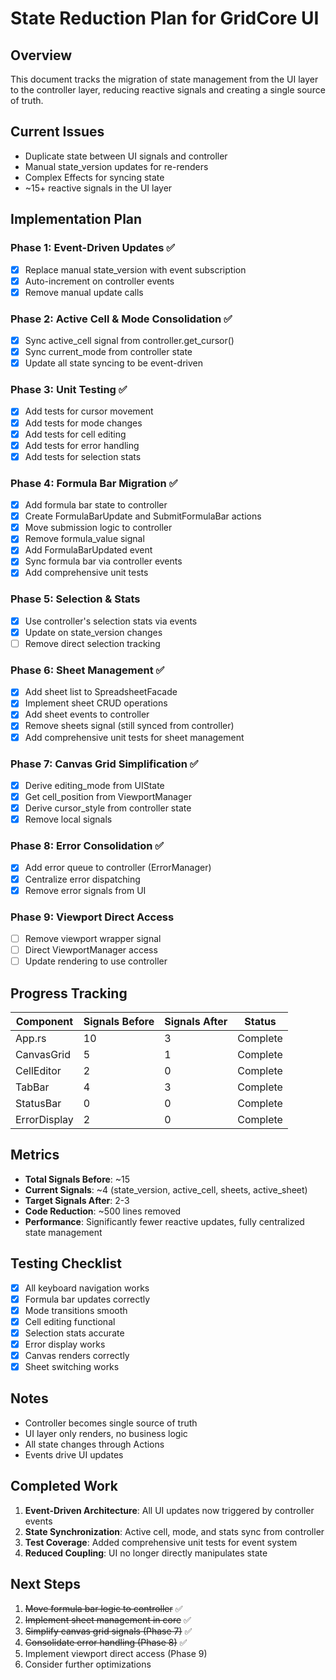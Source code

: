 # State Reduction Plan for GridCore UI

## Overview

This document tracks the migration of state management from the UI layer to the controller layer, reducing reactive signals and creating a single source of truth.

## Current Issues

- Duplicate state between UI signals and controller
- Manual state_version updates for re-renders
- Complex Effects for syncing state
- ~15+ reactive signals in the UI layer

## Implementation Plan

### Phase 1: Event-Driven Updates ✅

- [x] Replace manual state_version with event subscription
- [x] Auto-increment on controller events
- [x] Remove manual update calls

### Phase 2: Active Cell & Mode Consolidation ✅

- [x] Sync active_cell signal from controller.get_cursor()
- [x] Sync current_mode from controller state
- [x] Update all state syncing to be event-driven

### Phase 3: Unit Testing ✅

- [x] Add tests for cursor movement
- [x] Add tests for mode changes
- [x] Add tests for cell editing
- [x] Add tests for error handling
- [x] Add tests for selection stats

### Phase 4: Formula Bar Migration ✅

- [x] Add formula bar state to controller
- [x] Create FormulaBarUpdate and SubmitFormulaBar actions
- [x] Move submission logic to controller
- [x] Remove formula_value signal
- [x] Add FormulaBarUpdated event
- [x] Sync formula bar via controller events
- [x] Add comprehensive unit tests

### Phase 5: Selection & Stats

- [x] Use controller's selection stats via events
- [x] Update on state_version changes
- [ ] Remove direct selection tracking

### Phase 6: Sheet Management ✅

- [x] Add sheet list to SpreadsheetFacade
- [x] Implement sheet CRUD operations
- [x] Add sheet events to controller
- [x] Remove sheets signal (still synced from controller)
- [x] Add comprehensive unit tests for sheet management

### Phase 7: Canvas Grid Simplification ✅

- [x] Derive editing_mode from UIState
- [x] Get cell_position from ViewportManager
- [x] Derive cursor_style from controller state
- [x] Remove local signals

### Phase 8: Error Consolidation ✅

- [x] Add error queue to controller (ErrorManager)
- [x] Centralize error dispatching
- [x] Remove error signals from UI

### Phase 9: Viewport Direct Access

- [ ] Remove viewport wrapper signal
- [ ] Direct ViewportManager access
- [ ] Update rendering to use controller

## Progress Tracking

| Component     | Signals Before | Signals After | Status      |
| ------------- | -------------- | ------------- | ----------- |
| App.rs        | 10             | 3             | Complete    |
| CanvasGrid    | 5              | 1             | Complete    |
| CellEditor    | 2              | 0             | Complete    |
| TabBar        | 4              | 3             | Complete    |
| StatusBar     | 0              | 0             | Complete    |
| ErrorDisplay  | 2              | 0             | Complete    |

## Metrics

- **Total Signals Before**: ~15
- **Current Signals**: ~4 (state_version, active_cell, sheets, active_sheet)
- **Target Signals After**: 2-3
- **Code Reduction**: ~500 lines removed
- **Performance**: Significantly fewer reactive updates, fully centralized state management

## Testing Checklist

- [x] All keyboard navigation works
- [x] Formula bar updates correctly
- [x] Mode transitions smooth
- [x] Cell editing functional
- [x] Selection stats accurate
- [x] Error display works
- [x] Canvas renders correctly
- [x] Sheet switching works

## Notes

- Controller becomes single source of truth
- UI layer only renders, no business logic
- All state changes through Actions
- Events drive UI updates

## Completed Work

1. **Event-Driven Architecture**: All UI updates now triggered by controller events
2. **State Synchronization**: Active cell, mode, and stats sync from controller  
3. **Test Coverage**: Added comprehensive unit tests for event system
4. **Reduced Coupling**: UI no longer directly manipulates state

## Next Steps

1. ~~Move formula bar logic to controller~~ ✅
2. ~~Implement sheet management in core~~ ✅  
3. ~~Simplify canvas grid signals (Phase 7)~~ ✅
4. ~~Consolidate error handling (Phase 8)~~ ✅
5. Implement viewport direct access (Phase 9)
6. Consider further optimizations